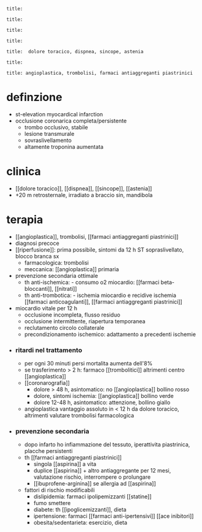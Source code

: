 ```ad-definizione
title:
```
```ad-epidemiologia
title: 
```
```ad-eziologia
title:
```
```ad-fisiopatologia
title:
```
```ad-clinica
title:  dolore toracico, dispnea, sincope, astenia
```
```ad-diagnosi
title:
```
```ad-terapia
title: angioplastica, trombolisi, farmaci antiaggreganti piastrinici
```
# definzione
- st-elevation myocardical infarction
- occlusione coronarica completa/persistente
	- trombo occlusivo, stabile
	- lesione transmurale
	- sovraslivellamento
	- altamente troponina aumentata

# clinica
- [[dolore toracico]], [[dispnea]], [[sincope]], [[astenia]]
 - +20 m retrosternale, irradiato a braccio sin, mandibola

# terapia
- [[angioplastica]], trombolisi, [[farmaci antiaggreganti piastrinici]]
- diagnosi precoce
- [[riperfusione]]: prima possibile, sintomi da 12 h ST sopraslivellato, blocco branca sx
	- farmacologica: trombolisi
	- meccanica: [[angioplastica]] primaria
- prevenzione secondaria ottimale
	- th anti-ischemica: - consumo o2 miocardio: [[farmaci beta-bloccanti]], [[nitrati]]
	- th anti-trombotica: - ischemia miocardio e recidive ischemia [[farmaci anticoagulanti]], [[farmaci antiaggreganti piastrinici]]
- miocardio vitale per 12 h
	- occlusione incompleta, flusso residuo
	- occlusione intermittente, riapertura temporanea
	- reclutamento circolo collaterale
	- precondizionamento ischemico: adattamento a precedenti ischemie
- ### ritardi nel trattamento
	- per ogni 30 minuti persi mortalita aumenta dell'8%
	- se trasferimento > 2 h: farmaco [[trombolitici]] altrimenti centro [[angioplastica]]
	- [[coronarografia]]
		- dolore > 48 h, asintomatico: no [[angioplastica]] bollino rosso
		- dolore, sintomi ischemia: [[angioplastica]] bollino verde
		- dolore 12-48 h, asintomatico: attenzione, bollino giallo
	- angioplastica vantaggio assoluto in < 12 h da dolore toracico, altrimenti valutare trombolisi farmacologica
- ### prevenzione secondaria
	- dopo infarto ho infiammazione del tessuto, iperattivita piastrinica, placche persistenti
	- th [[farmaci antiaggreganti piastrinici]]
		- singola [[aspirina]] a vita
		- duplice [[aspirina]] + altro antiaggregante per 12 mesi, valutazione rischio, interrompere o prolungare
		- [[ibuprofene-arginina]] se allergia ad [[aspirina]]
	- fattori di rischio modificabili
		- dislipidemia: farmaci ipolipemizzanti [[statine]]
		- fumo smettere
		- diabete: th [[ipoglicemizzanti]], dieta
		- ipertensione: farmaci [[farmaci anti-ipertensivi]] [[ace inibitori]]
		- obesita/sedentarieta: esercizio, dieta